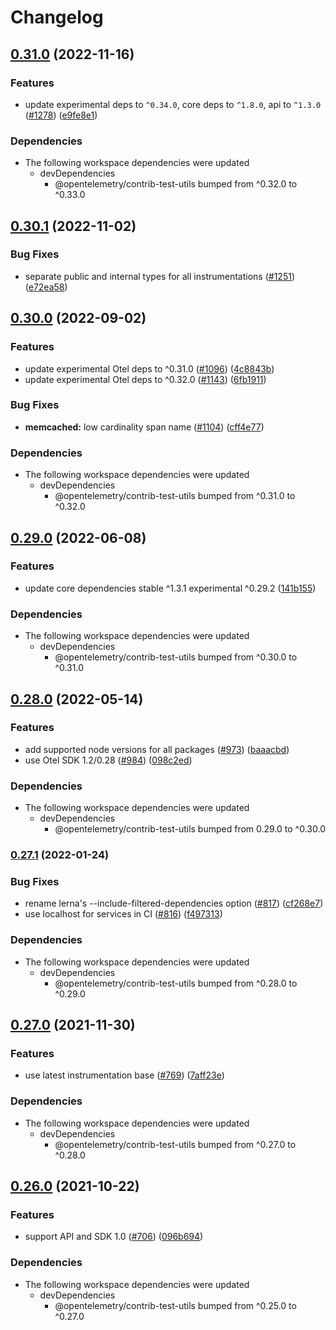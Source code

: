 # Changelog

## [0.31.0](https://github.com/open-telemetry/opentelemetry-js-contrib/compare/instrumentation-memcached-v0.30.1...instrumentation-memcached-v0.31.0) (2022-11-16)


### Features

* update experimental deps to `^0.34.0`, core deps to `^1.8.0`, api to `^1.3.0` ([#1278](https://github.com/open-telemetry/opentelemetry-js-contrib/issues/1278)) ([e9fe8e1](https://github.com/open-telemetry/opentelemetry-js-contrib/commit/e9fe8e13e34f54e96c50525cadeb74ac048c5624))


### Dependencies

* The following workspace dependencies were updated
  * devDependencies
    * @opentelemetry/contrib-test-utils bumped from ^0.32.0 to ^0.33.0

## [0.30.1](https://github.com/open-telemetry/opentelemetry-js-contrib/compare/instrumentation-memcached-v0.30.0...instrumentation-memcached-v0.30.1) (2022-11-02)


### Bug Fixes

* separate public and internal types for all instrumentations ([#1251](https://github.com/open-telemetry/opentelemetry-js-contrib/issues/1251)) ([e72ea58](https://github.com/open-telemetry/opentelemetry-js-contrib/commit/e72ea58cfb888a90590970f63d3a042a8ea3aaf2))

## [0.30.0](https://github.com/open-telemetry/opentelemetry-js-contrib/compare/instrumentation-memcached-v0.29.0...instrumentation-memcached-v0.30.0) (2022-09-02)


### Features

* update experimental Otel deps to ^0.31.0 ([#1096](https://github.com/open-telemetry/opentelemetry-js-contrib/issues/1096)) ([4c8843b](https://github.com/open-telemetry/opentelemetry-js-contrib/commit/4c8843be14896d1159a622c07eb3a049401ccba1))
* update experimental Otel deps to ^0.32.0 ([#1143](https://github.com/open-telemetry/opentelemetry-js-contrib/issues/1143)) ([6fb1911](https://github.com/open-telemetry/opentelemetry-js-contrib/commit/6fb191139aed2ca763300dcf9adb51121a88f97e))


### Bug Fixes

* **memcached:** low cardinality span name ([#1104](https://github.com/open-telemetry/opentelemetry-js-contrib/issues/1104)) ([cff4e77](https://github.com/open-telemetry/opentelemetry-js-contrib/commit/cff4e775354e162d1f703590bee9483858b3c4b8))


### Dependencies

* The following workspace dependencies were updated
  * devDependencies
    * @opentelemetry/contrib-test-utils bumped from ^0.31.0 to ^0.32.0

## [0.29.0](https://github.com/open-telemetry/opentelemetry-js-contrib/compare/instrumentation-memcached-v0.28.0...instrumentation-memcached-v0.29.0) (2022-06-08)


### Features

* update core dependencies stable ^1.3.1 experimental ^0.29.2 ([141b155](https://github.com/open-telemetry/opentelemetry-js-contrib/commit/141b155e344980b51264e26b26c117b2113bcef6))


### Dependencies

* The following workspace dependencies were updated
  * devDependencies
    * @opentelemetry/contrib-test-utils bumped from ^0.30.0 to ^0.31.0

## [0.28.0](https://github.com/open-telemetry/opentelemetry-js-contrib/compare/instrumentation-memcached-v0.27.1...instrumentation-memcached-v0.28.0) (2022-05-14)


### Features

* add supported node versions for all packages ([#973](https://github.com/open-telemetry/opentelemetry-js-contrib/issues/973)) ([baaacbd](https://github.com/open-telemetry/opentelemetry-js-contrib/commit/baaacbdd35ca4baab0afae64647aa8c0380ee4b7))
* use Otel SDK 1.2/0.28 ([#984](https://github.com/open-telemetry/opentelemetry-js-contrib/issues/984)) ([098c2ed](https://github.com/open-telemetry/opentelemetry-js-contrib/commit/098c2ed6f9c5ab7bd865685018c0777245aab3b7))


### Dependencies

* The following workspace dependencies were updated
  * devDependencies
    * @opentelemetry/contrib-test-utils bumped from 0.29.0 to ^0.30.0

### [0.27.1](https://www.github.com/open-telemetry/opentelemetry-js-contrib/compare/instrumentation-memcached-v0.27.0...instrumentation-memcached-v0.27.1) (2022-01-24)


### Bug Fixes

* rename lerna's --include-filtered-dependencies option ([#817](https://www.github.com/open-telemetry/opentelemetry-js-contrib/issues/817)) ([cf268e7](https://www.github.com/open-telemetry/opentelemetry-js-contrib/commit/cf268e7a92b7800ad6dbec9ca77466f9ee03ee1a))
* use localhost for services in CI ([#816](https://www.github.com/open-telemetry/opentelemetry-js-contrib/issues/816)) ([f497313](https://www.github.com/open-telemetry/opentelemetry-js-contrib/commit/f4973133e86549bbca301983085cc67788a10acd))


### Dependencies

* The following workspace dependencies were updated
  * devDependencies
    * @opentelemetry/contrib-test-utils bumped from ^0.28.0 to ^0.29.0

## [0.27.0](https://www.github.com/open-telemetry/opentelemetry-js-contrib/compare/instrumentation-memcached-v0.26.0...instrumentation-memcached-v0.27.0) (2021-11-30)


### Features

* use latest instrumentation base ([#769](https://www.github.com/open-telemetry/opentelemetry-js-contrib/issues/769)) ([7aff23e](https://www.github.com/open-telemetry/opentelemetry-js-contrib/commit/7aff23ebebbe209fa3b78c2e7f513c9cd2231be4))


### Dependencies

* The following workspace dependencies were updated
  * devDependencies
    * @opentelemetry/contrib-test-utils bumped from ^0.27.0 to ^0.28.0

## [0.26.0](https://www.github.com/open-telemetry/opentelemetry-js-contrib/compare/instrumentation-memcached-v0.25.0...instrumentation-memcached-v0.26.0) (2021-10-22)


### Features

* support API and SDK 1.0 ([#706](https://www.github.com/open-telemetry/opentelemetry-js-contrib/issues/706)) ([096b694](https://www.github.com/open-telemetry/opentelemetry-js-contrib/commit/096b694bbc3079f0ab4ee0462869b10eb8185202))



### Dependencies

* The following workspace dependencies were updated
  * devDependencies
    * @opentelemetry/contrib-test-utils bumped from ^0.25.0 to ^0.27.0
